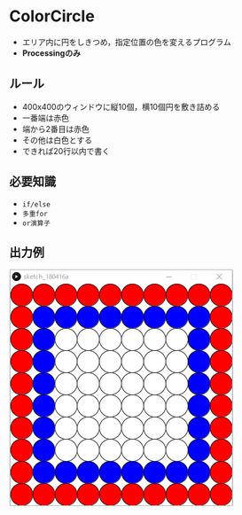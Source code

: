 # ColorCircle
- エリア内に円をしきつめ，指定位置の色を変えるプログラム
- **Processingのみ**

## ルール
- 400x400のウィンドウに縦10個，横10個円を敷き詰める
- 一番端は赤色
- 端から2番目は赤色
- その他は白色とする
- できれば20行以内で書く

## 必要知識
- `if/else`
- `多重for`
- `or演算子`

## 出力例
![example](example.png)